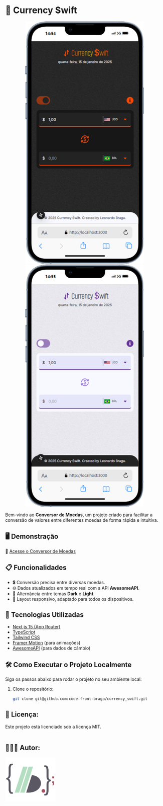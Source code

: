 # 💱 Currency $wift

<div style="text-align: center">
<img src='/public/dark_screen.png' alt='Print do Projeto Modo Dark' />
<img src='/public/light_screen.png' alt='Print do Projeto Modo Light' />
</div>

Bem-vindo ao **Conversor de Moedas**, um projeto criado para facilitar a conversão de valores entre diferentes moedas de forma rápida e intuitiva.

## 🖥️ Demonstração

🔗 [Acesse o Conversor de Moedas](https://currency-swift-chi.vercel.app)

## 📋 Funcionalidades

- 💲 Conversão precisa entre diversas moedas.
- 🌐 Dados atualizados em tempo real com a API **AwesomeAPI**.
- 🌙 Alternância entre temas **Dark** e **Light**.
- 📱 Layout responsivo, adaptado para todos os dispositivos.

## 🚀 Tecnologias Utilizadas

- [Next.js 15 (App Router)](https://nextjs.org/)
- [TypeScript](https://www.typescriptlang.org/)
- [Tailwind CSS](https://tailwindcss.com/)
- [Framer Motion](https://www.framer.com/motion/) (para animações)
- [AwesomeAPI](https://docs.awesomeapi.com.br/) (para dados de câmbio)

## 🛠️ Como Executar o Projeto Localmente

Siga os passos abaixo para rodar o projeto no seu ambiente local:

1. Clone o repositório:
   ```bash
   git clone git@github.com:code-front-braga/currency_swift.git
   ```

## 📝 Licença:

Este projeto está licenciado sob a licença MIT.
<br>
<br>

## 🧑🏻‍💻 Autor:

<a href="https://github.com/code-front-braga" style="text-align: justify;">
<img src="/public/Ab_4.svg" alt="Logo" style="width: 160px;">
</a>
